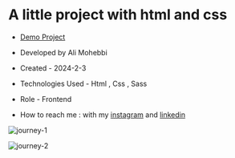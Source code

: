 # A little project with html and css

- [Demo Project](https://ali-mohebbi-developer.github.io/journey/)

- Developed by Ali Mohebbi

- Created - 2024-2-3

- Technologies Used - Html , Css , Sass

- Role - Frontend

- How to reach me : with my [instagram](https://www.instagram.com/Ali_Mohebbi_Developer) and [linkedin](https://www.linkedin.com/in/ali-mohebbi-7165b7265/)

![journey-1](https://github.com/Ali-Mohebbi-Developer/journey/assets/126477170/d3fca771-444b-4265-921d-6ddff57fd96b)

![journey-2](https://github.com/Ali-Mohebbi-Developer/journey/assets/126477170/b6a82941-2242-4299-bb3d-0ea8669a7fdf)
